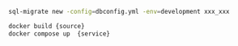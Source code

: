 

```bash
sql-migrate new -config=dbconfig.yml -env=development xxx_xxx
```

```bash
docker build {source}
docker compose up  {service}
```
